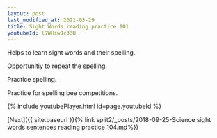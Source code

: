 ```yaml
---
layout: post
last_modified_at: 2021-03-29
title: Sight Words reading practice 101
youtubeId: l7WHiwJc33U
---
```

 
 
Helps to learn sight words and their spelling.

Opportunitiy to repeat the spelling. 

Practice spelling. 
 
Practice for spelling bee competitions. 
 
{% include youtubePlayer.html id=page.youtubeId %}
 
 

[Next]({{ site.baseurl }}{% link  split2/_posts/2018-09-25-Science sight words sentences reading practice 104.md%})
 
